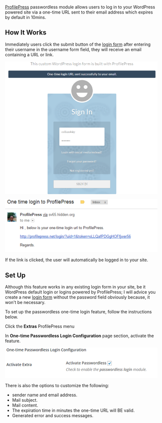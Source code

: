 [ProfilePress](http://profilepress.net/pricing/) passwordless module allows users to log in to your WordPress powered site via a one-time URL sent to their email address which expires by default in 10mins.


## How It Works

Immediately users click the submit button of the [login form](../build/login-form.md) after entering their username in the username form field, they will receive an email containing a URL or link.


![ProfilePress powered Login form](img/one-time-login-sent.png)


![Time limited one-time login email content](img/one-time-login-email.png)


If the link is clicked, the user will automatically be logged in to your site.


## Set Up

Although this feature works in any existing login form in your site, be it WordPress default login or logins powered by ProfilePress; I will advice you create a new [login form](../build/login-forms.md) without the password field obviously because, it won't be necessary.


To set up the passwordless one-time login feature, follow the instructions below.


Click the **Extras** ProfilePress menu


In **One-time Passwordless Login Configuration** page section, activate the feature.

![Activate one-time passwordless login feature in ProfilePress](img/activate-passwordless.png)


There is also the options to customize the following:
* sender name and email address.
* Mail subject.
* Mail content.
* The expiration time in minutes the one-time URL will BE valid.
* Generated error and success messages.
